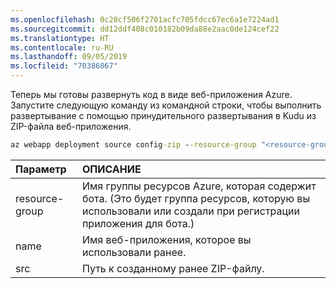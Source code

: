 ```yaml
---
ms.openlocfilehash: 0c28cf506f2701acfc705fdcc67ec6a1e7224ad1
ms.sourcegitcommit: dd12ddf408c010182b09da88e2aac0de124cef22
ms.translationtype: HT
ms.contentlocale: ru-RU
ms.lasthandoff: 09/05/2019
ms.locfileid: "70386067"
---
```

Теперь мы готовы развернуть код в виде веб-приложения Azure. Запустите следующую команду из командной строки, чтобы выполнить развертывание с помощью принудительного развертывания в Kudu из ZIP-файла веб-приложения.

```cmd
az webapp deployment source config-zip --resource-group "<resource-group-name>" --name "<name-of-web-app>" --src "code.zip" 
```

| Параметр   | ОПИСАНИЕ |
|:---------|:------------|
| resource-group | Имя группы ресурсов Azure, которая содержит бота. (Это будет группа ресурсов, которую вы использовали или создали при регистрации приложения для бота.) |
| name | Имя веб-приложения, которое вы использовали ранее. |
| src  | Путь к созданному ранее ZIP-файлу. |
